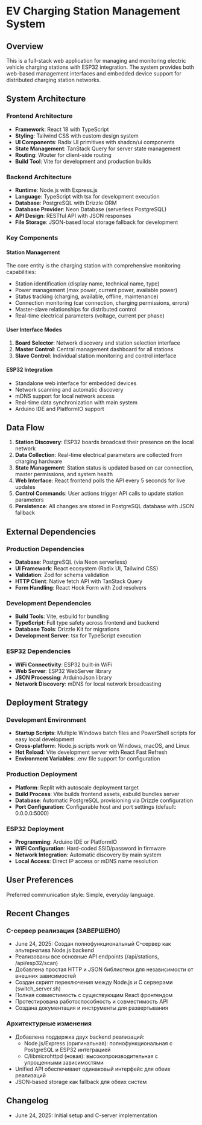 # EV Charging Station Management System

## Overview

This is a full-stack web application for managing and monitoring electric vehicle charging stations with ESP32 integration. The system provides both web-based management interfaces and embedded device support for distributed charging station networks.

## System Architecture

### Frontend Architecture
- **Framework**: React 18 with TypeScript
- **Styling**: Tailwind CSS with custom design system
- **UI Components**: Radix UI primitives with shadcn/ui components
- **State Management**: TanStack Query for server state management
- **Routing**: Wouter for client-side routing
- **Build Tool**: Vite for development and production builds

### Backend Architecture
- **Runtime**: Node.js with Express.js
- **Language**: TypeScript with tsx for development execution
- **Database**: PostgreSQL with Drizzle ORM
- **Database Provider**: Neon Database (serverless PostgreSQL)
- **API Design**: RESTful API with JSON responses
- **File Storage**: JSON-based local storage fallback for development

### Key Components

#### Station Management
The core entity is the charging station with comprehensive monitoring capabilities:
- Station identification (display name, technical name, type)
- Power management (max power, current power, available power)
- Status tracking (charging, available, offline, maintenance)
- Connection monitoring (car connection, charging permissions, errors)
- Master-slave relationships for distributed control
- Real-time electrical parameters (voltage, current per phase)

#### User Interface Modes
1. **Board Selector**: Network discovery and station selection interface
2. **Master Control**: Central management dashboard for all stations
3. **Slave Control**: Individual station monitoring and control interface

#### ESP32 Integration
- Standalone web interface for embedded devices
- Network scanning and automatic discovery
- mDNS support for local network access
- Real-time data synchronization with main system
- Arduino IDE and PlatformIO support

## Data Flow

1. **Station Discovery**: ESP32 boards broadcast their presence on the local network
2. **Data Collection**: Real-time electrical parameters are collected from charging hardware
3. **State Management**: Station status is updated based on car connection, master permissions, and system health
4. **Web Interface**: React frontend polls the API every 5 seconds for live updates
5. **Control Commands**: User actions trigger API calls to update station parameters
6. **Persistence**: All changes are stored in PostgreSQL database with JSON fallback

## External Dependencies

### Production Dependencies
- **Database**: PostgreSQL (via Neon serverless)
- **UI Framework**: React ecosystem (Radix UI, Tailwind CSS)
- **Validation**: Zod for schema validation
- **HTTP Client**: Native fetch API with TanStack Query
- **Form Handling**: React Hook Form with Zod resolvers

### Development Dependencies
- **Build Tools**: Vite, esbuild for bundling
- **TypeScript**: Full type safety across frontend and backend
- **Database Tools**: Drizzle Kit for migrations
- **Development Server**: tsx for TypeScript execution

### ESP32 Dependencies
- **WiFi Connectivity**: ESP32 built-in WiFi
- **Web Server**: ESP32 WebServer library
- **JSON Processing**: ArduinoJson library
- **Network Discovery**: mDNS for local network broadcasting

## Deployment Strategy

### Development Environment
- **Startup Scripts**: Multiple Windows batch files and PowerShell scripts for easy local development
- **Cross-platform**: Node.js scripts work on Windows, macOS, and Linux
- **Hot Reload**: Vite development server with React Fast Refresh
- **Environment Variables**: .env file support for configuration

### Production Deployment
- **Platform**: Replit with autoscale deployment target
- **Build Process**: Vite builds frontend assets, esbuild bundles server
- **Database**: Automatic PostgreSQL provisioning via Drizzle configuration
- **Port Configuration**: Configurable host and port settings (default: 0.0.0.0:5000)

### ESP32 Deployment
- **Programming**: Arduino IDE or PlatformIO
- **WiFi Configuration**: Hard-coded SSID/password in firmware
- **Network Integration**: Automatic discovery by main system
- **Local Access**: Direct IP access or mDNS name resolution

## User Preferences

Preferred communication style: Simple, everyday language.

## Recent Changes

### C-сервер реализация (ЗАВЕРШЕНО)
- June 24, 2025: Создан полнофункциональный C-сервер как альтернатива Node.js backend
- Реализованы все основные API endpoints (/api/stations, /api/esp32/scan)
- Добавлена простая HTTP и JSON библиотеки для независимости от внешних зависимостей
- Создан скрипт переключения между Node.js и C серверами (switch_server.sh)
- Полная совместимость с существующим React фронтендом
- Протестирована работоспособность и совместимость API
- Создана документация и инструменты для развертывания

### Архитектурные изменения
- Добавлена поддержка двух backend реализаций:
  - Node.js/Express (оригинальная): полнофункциональная с PostgreSQL и ESP32 интеграцией
  - C/libmicrohttpd (новая): высокопроизводительная с упрощенными зависимостями
- Unified API обеспечивает одинаковый интерфейс для обеих реализаций
- JSON-based storage как fallback для обеих систем

## Changelog

- June 24, 2025: Initial setup and C-server implementation